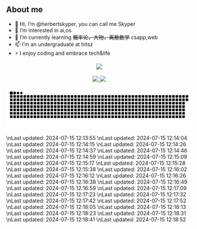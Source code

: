 ## About me
- 👋 Hi, I’m @herbertskyper, you can call me Skyper 
- 👀 I’m interested in ai,os
- 🌱 I’m currently learning ~~概率论，大物，离散数学~~ csapp,web
- 📫 I’m an undergraduate at hitsz
- ⚡ I enjoy coding and embrace tech&life


<p align="center">
  <a href="https://git.io/typing-svg">
    <img src="https://readme-typing-svg.demolab.com?font=Fira+Code&duration=4000&pause=200&color=1890FF&center=true&vCenter=true&random=false&width=435&separator=%3D&lines=printf(%22Hello+World!%22);%3Dprint(%22Hello+World!%22)%3Dstd%3A%3Acout%3C%3C%22Hello+World!%22;%3DSystem.out.println(%22Hello+World!%22);%3Dfmt.Println(%22Hello+World!%22)%3Dprintln!(%22Hello+World!%22);%3Dprint('Hello+World');%3Dconsole.log(%22Hello+World!%22);" />
  </a>
</p>
<p align="center">
    <a href="https://github.com/anuraghazra/github-readme-stats">
        <img src="https://github-readme-stats.vercel.app/api?username=herbertskyper&count_private=true&rank_icon=github&show_icons=true&theme=tokyonight" />
    </a>
    <a href="https://github.com/anuraghazra/github-readme-stats">
        <img src="https://github-readme-stats-git-masterrstaa-rickstaa.vercel.app/api/top-langs/?username=herbertskyper&layout=donut&hide_border=true&theme=tokyonight" style="height: 195px" />
    </a>
</p>

<div align="center">
  <img src="https://raw.githubusercontent.com/herbertskyper/herbertskyper/main/assets/github-contribution-grid-snake.svg" alt="GitHub Contribution Grid Snake">
</div>



<!--START_SECTION:waka-->
<!--END_SECTION:waka-->



<!---
herbertskyper/herbertskyper is a ✨ special ✨ repository because its `README.md` (this file) appears on your GitHub profile.
You can click the Preview link to take a look at your changes.
--->
\nLast updated: 2024-07-15 12:13:55
\nLast updated: 2024-07-15 12:14:04
\nLast updated: 2024-07-15 12:14:15
\nLast updated: 2024-07-15 12:14:26
\nLast updated: 2024-07-15 12:14:37
\nLast updated: 2024-07-15 12:14:46
\nLast updated: 2024-07-15 12:14:59
\nLast updated: 2024-07-15 12:15:09
\nLast updated: 2024-07-15 12:15:17
\nLast updated: 2024-07-15 12:15:28
\nLast updated: 2024-07-15 12:15:38
\nLast updated: 2024-07-15 12:16:02
\nLast updated: 2024-07-15 12:16:12
\nLast updated: 2024-07-15 12:16:26
\nLast updated: 2024-07-15 12:16:38
\nLast updated: 2024-07-15 12:16:49
\nLast updated: 2024-07-15 12:16:59
\nLast updated: 2024-07-15 12:17:09
\nLast updated: 2024-07-15 12:17:23
\nLast updated: 2024-07-15 12:17:32
\nLast updated: 2024-07-15 12:17:42
\nLast updated: 2024-07-15 12:17:52
\nLast updated: 2024-07-15 12:18:05
\nLast updated: 2024-07-15 12:18:13
\nLast updated: 2024-07-15 12:18:23
\nLast updated: 2024-07-15 12:18:31
\nLast updated: 2024-07-15 12:18:41
\nLast updated: 2024-07-15 12:18:52
